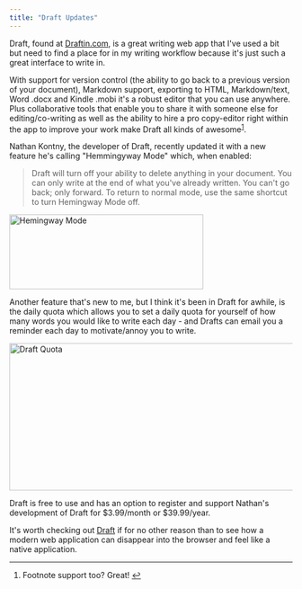 ```yaml
---
title: "Draft Updates"
---
```

<p>Draft, found at <a href="https://draftin.com">Draftin.com</a>, is a great writing web app that I've used a bit but need to find a place for in my writing workflow because it's just such a great interface to write in.</p>
<p>With support for version control (the ability to go back to a previous version of your document), Markdown support, exporting to HTML, Markdown/text, Word .docx and Kindle .mobi it's a robust editor that you can use anywhere. Plus collaborative tools that enable you to share it with someone else for editing/co-writing as well as the ability to hire a pro copy-editor right within the app to improve your work make Draft all kinds of awesome<sup id="fnref1"><a href="#fn1" rel="footnote">1</a></sup>.</p>
<p>Nathan Kontny, the developer of Draft, recently updated it with a new feature he's calling "Hemmingyway Mode" which, when enabled:</p>
<blockquote><p>
Draft will turn off your ability to delete anything in your document. You can only write at the end of what you've already written. You can't go back; only forward. To return to normal mode, use the same shortcut to turn Hemingway Mode off.
</p></blockquote>
<p><img src="https://chrisenns.com/wp-content/uploads/2013/09/Screen-Shot-2013-09-18-at-9.05.51-AM.png" alt="Hemingway Mode" width="345" height="133" class="aligncenter size-full wp-image-21623" /></p>
<p>Another feature that's new to me, but I think it's been in Draft for awhile, is the daily quota which allows you to set a daily quota for yourself of how many words you would like to write each day - and Drafts can email you a reminder each day to motivate/annoy you to write.</p>
<p><img src="https://chrisenns.com/wp-content/uploads/2013/09/Screen-Shot-2013-09-18-at-9.07.20-AM.png" alt="Draft Quota" width="509" height="262" class="aligncenter size-full wp-image-21624" /></p>
<p>Draft is free to use and has an option to register and support Nathan's development of Draft for $3.99/month or $39.99/year.</p>
<p>It's worth checking out <a href="https://draftin.com">Draft</a> if for no other reason than to see how a modern web application can disappear into the browser and feel like a native application.</p>
<div class="footnotes">
<hr>
<ol>
<li id="fn1">
Footnote support too? Great!&nbsp;<a href="#fnref1" rev="footnote">↩</a>
</li>
</ol>
</div>
